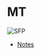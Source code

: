 # MT



<img src="https://wallpapercave.com/wp/wp4286411.jpg" alt="SFP" style="zoom:100%;" />

- [Notes](PSX_512_notes.md)

